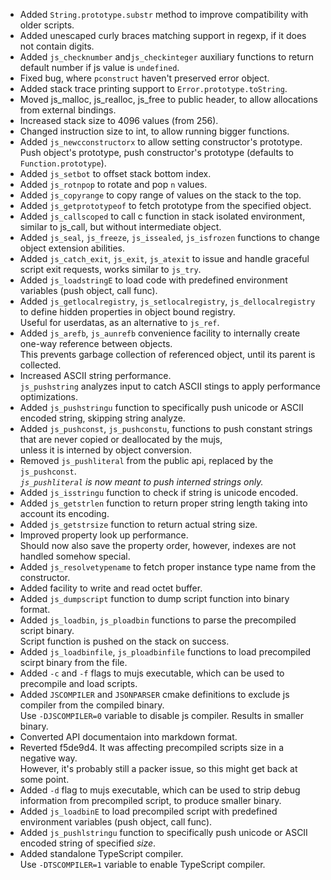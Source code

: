 * Added `String.prototype.substr` method to improve compatibility with older scripts.
* Added unescaped curly braces matching support in regexp, if it does not contain digits.
* Added `js_checknumber` and`js_checkinteger` auxiliary functions to return default number if js value is `undefined`.
* Fixed bug, where `pconstruct` haven't preserved error object.
* Added stack trace printing support to `Error.prototype.toString`.
* Moved js_malloc, js_realloc, js_free to public header, to allow allocations from external bindings.
* Increased stack size to 4096 values (from 256).
* Changed instruction size to int, to allow running bigger functions.
* Added `js_newcconstructorx` to allow setting constructor's prototype.   
  Push object's prototype, push constructor's prototype (defaults to `Function.prototype`).
* Added `js_setbot` to offset stack bottom index.
* Added `js_rotnpop` to rotate and pop `n` values.
* Added `js_copyrange` to copy range of values on the stack to the top.
* Added `js_getprototypeof` to fetch prototype from the specified object.
* Added `js_callscoped` to call c function in stack isolated environment, similar to js_call, but without intermediate object.
* Added `js_seal`, `js_freeze`, `js_issealed`, `js_isfrozen` functions to change object extension abilities.
* Added `js_catch_exit`, `js_exit`, `js_atexit` to issue and handle graceful script exit requests, works similar to `js_try`.
* Added `js_loadstringE` to load code with predefined environment variables (push object, call func).
* Added `js_getlocalregistry`, `js_setlocalregistry`, `js_dellocalregistry` to define hidden properties in object bound registry.  
  Useful for userdatas, as an alternative to `js_ref`.
* Added `js_arefb`, `js_aunrefb` convenience facility to internally create one-way reference between objects.   
  This prevents garbage collection of referenced object, until its parent is collected.
* Increased ASCII string performance.  
  `js_pushstring` analyzes input to catch ASCII stings to apply performance optimizations. 
* Added `js_pushstringu` function to specifically push unicode or ASCII encoded string, skipping string analyze.
* Added `js_pushconst`, `js_pushconstu`, functions to push constant strings that are never copied or deallocated by the mujs,  
  unless it is interned by object conversion.
* Removed `js_pushliteral` from the public api, replaced by the `js_pushconst`.  
  _`js_pushliteral` is now meant to push interned strings only._
* Added `js_isstringu` function to check if string is unicode encoded.
* Added `js_getstrlen` function to return proper string length taking into account its encoding.
* Added `js_getstrsize` function to return actual string size.
* Improved property look up performance.  
  Should now also save the property order, however, indexes are not handled somehow special.
* Added `js_resolvetypename` to fetch proper instance type name from the constructor.
* Added facility to write and read octet buffer.
* Added `js_dumpscript` function to dump script function into binary format.
* Added `js_loadbin`, `js_ploadbin` functions to parse the precompiled script binary.  
  Script function is pushed on the stack on success.
* Added `js_loadbinfile`, `js_ploadbinfile` functions to load precompiled scirpt binary from the file. 
* Added `-c` and `-f` flags to mujs executable, which can be used to precompile and load scripts.
* Added `JSCOMPILER` and `JSONPARSER` cmake definitions to exclude js compiler from the compiled binary.  
  Use `-DJSCOMPILER=0` variable to disable js compiler. Results in smaller binary.
* Converted API documentaion into markdown format.
* Reverted f5de9d4. It was affecting precompiled scripts size in a negative way.  
  However, it's probably still a packer issue, so this might get back at some point.
* Added `-d` flag to mujs executable, which can be used to strip debug information from precompiled script, to produce smaller binary.
* Added `js_loadbinE` to load precompiled script with predefined environment variables (push object, call func).
* Added `js_pushlstringu` function to specifically push unicode or ASCII encoded string of specified _size_.
* Added standalone TypeScript compiler.  
  Use `-DTSCOMPILER=1` variable to enable TypeScript compiler.

